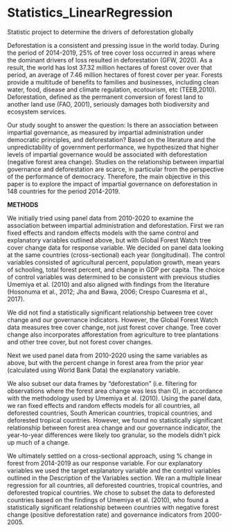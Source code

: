 # Statistics_LinearRegression
Statistic project to determine the drivers of deforestation globally


Deforestation is a consistent and pressing issue in the world today. During the period of 2014-2019, 25% of tree cover loss occurred in areas where the dominant drivers of loss resulted in deforestation (GFW, 2020). As a result, the world has lost 37.32 million hectares of forest cover over that period, an average of 7.46 million hectares of forest cover per year. Forests provide a multitude of benefits to families and businesses, including clean water, food, disease and climate regulation, ecotourism, etc (TEEB,2010). Deforestation, defined as the permanent conversion of forest land to another land use (FAO, 2001), seriously damages both biodiversity and ecosystem services.

Our study sought to answer the question: Is there an association between impartial governance, as measured by impartial administration under democratic principles, and deforestation? Based on the literature and the unpredictability of government performance, we hypothesized that higher levels of impartial governance would be associated with deforestation (negative forest area change). Studies on the relationship between impartial governance and deforestation are scarce, in particular from the perspective of the performance of democracy. Therefore, the main objective in this paper is to explore the impact of impartial governance on deforestation in 148 countries for the period 2014-2019.


**METHODS**

We initially tried using panel data from 2010-2020 to examine the association between impartial administration and deforestation. First we ran fixed effects and random effects models with the same control and explanatory variables outlined above, but with Global Forest Watch tree cover change data for response variable. We decided on panel data looking at the same countries (cross-sectional) each year (longitudinal). The control variables consisted of agricultural percent, population growth, mean years of schooling, total forest percent, and change in GDP per capita. The choice of control variables was determined to be consistent with previous studies Umemiya et al. (2010) and also aligned with findings from the literature (Hosonuma et al., 2012; Jha and Bawa, 2006; Crespo Cuaresma et al., 2017).

We did not find a statistically significant relationship between tree cover change and our governance indicators. However, the Global Forest Watch data measures tree cover change, not just forest cover change. Tree cover change also incorporates afforestation from agriculture to tree plantations and other tree cover, but not forest cover changes.

Next we used panel data from 2010-2020 using the same variables as above, but with the percent change in forest area from the prior year (calculated using World Bank Data) the explanatory variable.

We also subset our data frames by “deforestation” (i.e. filtering for observations where the forest area change was less than 0), in accordance with the methodology used by Umemiya et al. (2010). Using the panel data, we ran fixed effects and random effects models for all countries, all deforested countries, South American countries, tropical countries, and deforested tropical countries. However, we found no statistically significant relationship between forest area change and our governance indicator, the year-to-year differences were likely too granular, so the models didn’t pick up much of a change.

We ultimately settled on a cross-sectional approach, using % change in forest from 2014-2019 as our response variable. For our explanatory variables we used the target explanatory variable and the control variables outlined in the Description of the Variables section. We ran a multiple linear regression for all countries, all deforested countries, tropical countries, and deforested tropical countries. We chose to subset the data to deforested countries based on the findings of Umemiya et al. (2010), who found a statistically significant relationship between countries with negative forest change (positive deforestation rate) and governance indicators from 2000-2005.




